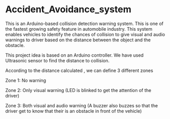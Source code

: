 # Accident_Avoidance_system

This is an Arduino-based collision detection warning system. This is one of the fastest growing safety feature in automobile industry.
This system enables vehicles to identify the chances of collision to give visual and audio warnings to driver based on the distance between the object and the obstacle.


This project idea is based on an Arduino controller. 
We have used Ultrasonic sensor to find the distance to collision.

According to the distance calculated , we can define 3 different zones

Zone 1: No warning

Zone 2: Only visual warning (LED is blinked to get the attention of the driver)

Zone 3: Both visual and audio warning (A buzzer also buzzes so that the driver get to know that their is an obstacle in front of the vehicle)
